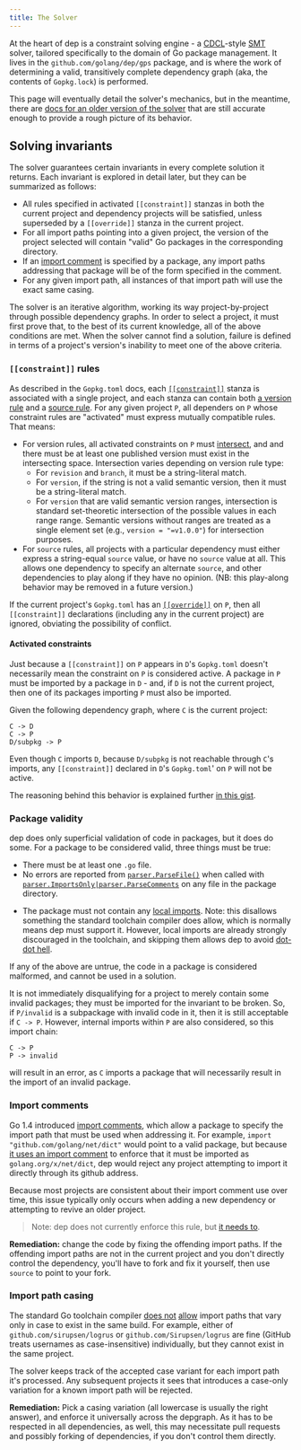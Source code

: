 ```yaml
---
title: The Solver
---
```


At the heart of dep is a constraint solving engine - a [CDCL](<https://en.wikipedia.org/wiki/Conflict-Driven_Clause_Learning>)-style [SMT]() solver, tailored specifically to the domain of Go package management. It lives in the `github.com/golang/dep/gps` package, and is where the work of determining a valid, transitively complete dependency graph (aka, the contents of `Gopkg.lock`) is performed.

This page will eventually detail the solver's mechanics, but in the meantime, there are [docs for an older version of the solver](https://github.com/sdboyer/gps/wiki/gps-for-Contributors) that are still accurate enough to provide a rough picture of its behavior.

## Solving invariants

The solver guarantees certain invariants in every complete solution it returns. Each invariant is explored in detail later, but they can be summarized as follows:

* All rules specified in activated `[[constraint]]` stanzas in both the current project and dependency projects will be satisfied, unless superseded by a `[[override]]` stanza in the current project.
* For all import paths pointing into a given project, the version of the project selected will contain "valid" Go packages in the corresponding directory.
* If an [import comment](https://golang.org/cmd/go/#hdr-Import_path_checking) is specified by a package, any import paths addressing that package will be of the form specified in the comment.
* For any given import path, all instances of that import path will use the exact same casing.

The solver is an iterative algorithm, working its way project-by-project through possible dependency graphs. In order to select a project, it must first prove that, to the best of its current knowledge, all of the above conditions are met. When the solver cannot find a solution, failure is defined in terms of a project's version's inability to meet one of the above criteria.

### `[[constraint]]` rules

As described in the `Gopkg.toml` docs, each [`[[constraint]]`](Gopkg.toml.md#constraint) stanza is associated with a single project, and each stanza can contain both [a version rule](Gopkg.toml.md#version-rules) and a [source rule](Gopkg.toml.md#source). For any given project `P`, all dependers on `P` whose constraint rules are "activated" must express mutually compatible rules. That means:

* For version rules, all activated constraints on `P` must [intersect](<https://en.wikipedia.org/wiki/Intersection_(set_theory)>), and and there must be at least one published version must exist in the intersecting space. Intersection varies depending on version rule type:
  * For `revision` and `branch`, it must be a string-literal match.
  * For `version`, if the string is not a valid semantic version, then it must be a string-literal match.
  * For `version` that are valid semantic version ranges, intersection is standard set-theoretic intersection of the possible values in each range range. Semantic versions without ranges are treated as a single element set (e.g., `version = "=v1.0.0"`) for intersection purposes.
* For `source` rules, all projects with a particular dependency must either express a string-equal `source` value, or have no `source` value at all. This allows one dependency to specify an alternate `source`, and other dependencies to play along if they have no opinion. (NB: this play-along behavior may be removed in a future version.)

If the current project's `Gopkg.toml` has an [`[[override]]`](Gopkg.toml.md#override) on `P`, then all `[[constraint]]` declarations (including any in the current project) are ignored, obviating the possibility of conflict.

#### Activated constraints

Just because a `[[constraint]]` on `P` appears in `D`'s `Gopkg.toml` doesn't necessarily mean the constraint on `P` is considered active. A package in `P` must be imported by a package in `D` - and, if `D` is not the current project, then one of its packages importing `P` must also be imported.

Given the following dependency graph, where `C` is the current project:

```
C -> D
C -> P
D/subpkg -> P
```

Even though `C` imports `D`, because `D/subpkg` is not reachable through `C`'s imports, any `[[constraint]]` declared in `D`'s `Gopkg.toml`' on `P` will not be active.

The reasoning behind this behavior is explained further [in this gist](https://gist.github.com/sdboyer/b0813bf2b9dba58a335a85092085472f).

### Package validity

dep does only superficial validation of code in packages, but it does do some. For a package to be considered valid, three things must be true:

* There must be at least one `.go` file.
* No errors are reported from [`parser.ParseFile()`](https://golang.org/pkg/go/parser/#ParseFile) when called with [`parser.ImportsOnly|parser.ParseComments`](https://golang.org/pkg/go/parser/#Mode) on any file in the package directory.

- The package must not contain any [local imports](https://golang.org/pkg/go/build/#IsLocalImport). Note: this disallows something the standard toolchain compiler does allow, which is normally means dep must support it. However, local imports are already strongly discouraged in the toolchain, and skipping them allows dep to avoid [dot-dot hell](https://9p.io/sys/doc/lexnames.html).

If any of the above are untrue, the code in a package is considered malformed, and cannot be used in a solution.

It is not immediately disqualifying for a project to merely contain some invalid packages; they must be imported for the invariant to be broken. So, if `P/invalid` is a subpackage with invalid code in it, then it is still acceptable if `C -> P`. However, internal imports within `P` are also considered, so this import chain:

```
C -> P
P -> invalid
```

will result in an error, as `C` imports a package that will necessarily result in the import of an invalid package.

### Import comments

Go 1.4 introduced [import comments](https://golang.org/cmd/go/#hdr-Import_path_checking), which allow a package to specify the import path that must be used when addressing it. For example, `import "github.com/golang/net/dict"` would point to a valid package, but because [it uses an import comment](https://github.com/golang/net/blob/42fe2e1c20de1054d3d30f82cc9fb5b41e2e3767/dict/dict.go#L7) to enforce that it must be imported as `golang.org/x/net/dict`, dep would reject any project attempting to import it directly through its github address.

Because most projects are consistent about their import comment use over time, this issue typically only occurs when adding a new dependency or attempting to revive an older project.

> Note: dep does not currently enforce this rule, but [it needs to](https://github.com/golang/dep/issues/902).

**Remediation:** change the code by fixing the offending import paths. If the offending import paths are not in the current project and you don't directly control the dependency, you'll have to fork and fix it yourself, then use `source` to point to your fork.

### Import path casing

The standard Go toolchain compiler [does not](https://github.com/golang/go/issues/4773) [allow](https://github.com/golang/go/issues/20264) import paths that vary only in case to exist in the same build. For example, either of `github.com/sirupsen/logrus` or `github.com/Sirupsen/logrus` are fine (GitHub treats usernames as case-insensitive) individually, but they cannot exist in the same project.

The solver keeps track of the accepted case variant for each import path it's processed. Any subsequent projects it sees that introduces a case-only variation for a known import path will be rejected.

**Remediation:** Pick a casing variation (all lowercase is usually the right answer), and enforce it universally across the depgraph. As it has to be respected in all dependencies, as well, this may necessitate pull requests and possibly forking of dependencies, if you don't control them directly.
